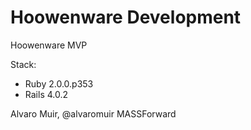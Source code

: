 Hoowenware Development 
================

Hoowenware MVP

Stack:
  * Ruby 2.0.0.p353
  * Rails 4.0.2

Alvaro Muir, @alvaromuir
MASSForward